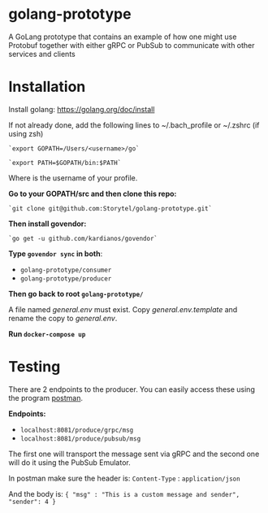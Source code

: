 # golang-prototype
A GoLang prototype that contains an example of how one might use Protobuf together with either gRPC or PubSub to communicate with other services and clients 

# Installation

Install golang: https://golang.org/doc/install

If not already done, add the following lines to ~/.bach_profile or ~/.zshrc (if using zsh)

    `export GOPATH=/Users/<username>/go`

    `export PATH=$GOPATH/bin:$PATH`

Where <username> is the username of your profile.

**Go to your GOPATH/src and then clone this repo:**

    `git clone git@github.com:Storytel/golang-prototype.git`

**Then install govendor:**

    `go get -u github.com/kardianos/govendor`

**Type `govendor sync` in both**:
 - `golang-prototype/consumer`
 - `golang-prototype/producer`
 
**Then go back to root `golang-prototype/`**


A file named *general.env* must exist. Copy *general.env.template* and rename the copy to *general.env*.

**Run `docker-compose up`**

# Testing

There are 2 endpoints to the producer. You can easily access these using the program [postman](https://www.getpostman.com/postman). 

**Endpoints:**
 - `localhost:8081/produce/grpc/msg`
 - `localhost:8081/produce/pubsub/msg`
 
The first one will transport the message sent via gRPC and the second one will do it using the PubSub Emulator.

In postman make sure the header is:
`Content-Type` : `application/json`

And the body is:
`{
	"msg" : "This is a custom message and sender",
	"sender": 4
}`
